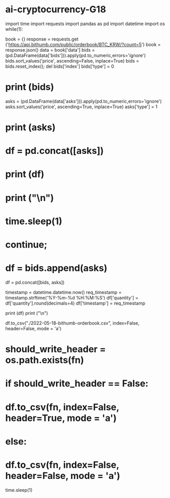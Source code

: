 # ai-cryptocurrency-G18
import time
import requests
import pandas as pd
import datetime
import os
while(1):
 
 
 book = {}
 response = requests.get 
('https://api.bithumb.com/public/orderbook/BTC_KRW/?count=5')
 book = response.json()
 data = book['data']
 bids = (pd.DataFrame(data['bids'])).apply(pd.to_numeric,errors='ignore')
 bids.sort_values('price', ascending=False, inplace=True)
 bids = bids.reset_index(); del bids['index']
 bids['type'] = 0
 # print (bids)
 
 asks = (pd.DataFrame(data['asks'])).apply(pd.to_numeric,errors='ignore')
 asks.sort_values('price', ascending=True, inplace=True)
 asks['type'] = 1
 # print (asks)
 # df = pd.concat([asks])
 
 # print (df)
 # print ("\n")
 
 # time.sleep(1)
 # continue;
 # df = bids.append(asks)
 df = pd.concat([bids, asks])
 
 timestamp = datetime.datetime.now()
 req_timestamp = timestamp.strftime('%Y-%m-%d %H:%M:%S')
 df['quantity'] = df['quantity'].round(decimals=4)
 df['timestamp'] = req_timestamp
 
 print (df)
 print ("\n")
 
 df.to_csv("./2022-05-18-bithumb-orderbook.csv", index=False, header=False,
mode = 'a')
 # should_write_header = os.path.exists(fn)
 # if should_write_header == False:
 # df.to_csv(fn, index=False, header=True, mode = 'a')
 # else:
 # df.to_csv(fn, index=False, header=False, mode = 'a')
 time.sleep(1)
